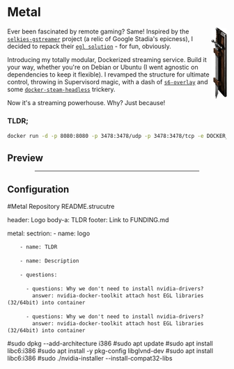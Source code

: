# Metal
<img src=".media/asset-a.png" align="right" style="width: 7%; height: auto;" />

Ever been fascinated by remote gaming? Same! Inspired by the [`selkies-gstreamer`](https://github.com/selkies-project/selkies-gstreamer) project (a relic of Google Stadia's epicness), I decided to repack their [`egl solution`](https://github.com/selkies-project/docker-nvidia-egl-desktop) - for fun, obviously.

Introducing my totally modular, Dockerized streaming service. Build it your way, whether you're on Debian or Ubuntu (I went agnostic on dependencies to keep it flexible). I revamped the structure for ultimate control, throwing in Supervisord magic, with a dash of [`s6-overlay`](https://github.com/just-containers/s6-overlay) and some [`docker-steam-headless`](https://github.com/Steam-Headless/docker-steam-headless) trickery.

Now it's a streaming powerhouse. Why? Just because!

### TLDR;

```sh
docker run -d -p 8080:8080 -p 3478:3478/udp -p 3478:3478/tcp -e DOCKER_HOST=$(hostname -I | awk '{print $1}') ghcr.io/utilizable/metal/minimal-debian:latest && echo -e "\n\thttp://$(hostname -I | awk '{print $1}'):8080\n" 
```

## Preview
<hr style="width: 75%; margin: auto;">

## Configuration




#Metal Repository README.strucutre

header: Logo
body-a: TLDR
footer: Link to FUNDING.md

metal:
    sectrion:
        - name: logo

        - name: TLDR 
        
        - name: Description 

        - questions:

          - questions: Why we don't need to install nvidia-drivers?
            answer: nvidia-docker-toolkit attach host EGL libraries (32/64bit) into container 

          - questions: Why we don't need to install nvidia-drivers?
            answer: nvidia-docker-toolkit attach host EGL libraries (32/64bit) into container 



#sudo dpkg --add-architecture i386
#sudo apt update
#sudo apt install libc6:i386
#sudo apt install -y pkg-config libglvnd-dev
#sudo apt install libc6:i386
#sudo ./nvidia-installer --install-compat32-libs
